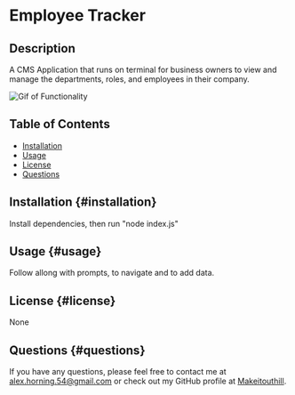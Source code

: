 
# Employee Tracker

## Description
        
A CMS Application that runs on terminal for business owners to view and manage the departments, roles, and employees in their company.

![Gif of Functionality](./images/NoteTaker.gif.gif) 
## Table of Contents
- [Installation](#installation-installation)
- [Usage](#usage-usage)
- [License](#license-license)
- [Questions](#questions-questions)
        
## Installation {#installation}
        
Install dependencies, then run "node index.js"

## Usage {#usage}
        
Follow allong with prompts, to navigate and to add data.
        
## License {#license}
        
None
     
## Questions {#questions}
If you have any questions, please feel free to contact me at alex.horning.54@gmail.com 
or check out my GitHub profile at [Makeitouthill](https://github.com/Makeitouthill).